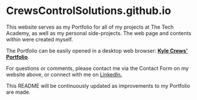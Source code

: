 # CrewsControlSolutions.github.io
This website serves as my Portfolio for all of my projects at The Tech Academy, as well as my personal side-projects. The web page and contents within were created myself. 

The Portfolio can be easily opened in a desktop web browser: <strong><a href="https://crewscontrolsolutions.github.io/" target="new">Kyle Crews' Portfolio</a></strong>.

For questions or comments, please contact me via the Contact Form on my website above, or connect with me on <a href="https://www.linkedin.com/in/kylecrews94/" target="new">LinkedIn.</a> 

This README will be continuously updated as improvements to my Portfolio are made.

